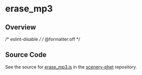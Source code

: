 # erase_mp3

## Overview

/* eslint-disable */
/* @formatter:off */



## Source Code

See the source for [erase_mp3.js](https://github.com/phetsims/scenery-phet/blob/main/sounds/erase_mp3.js) in the [scenery-phet](https://github.com/phetsims/scenery-phet) repository.
